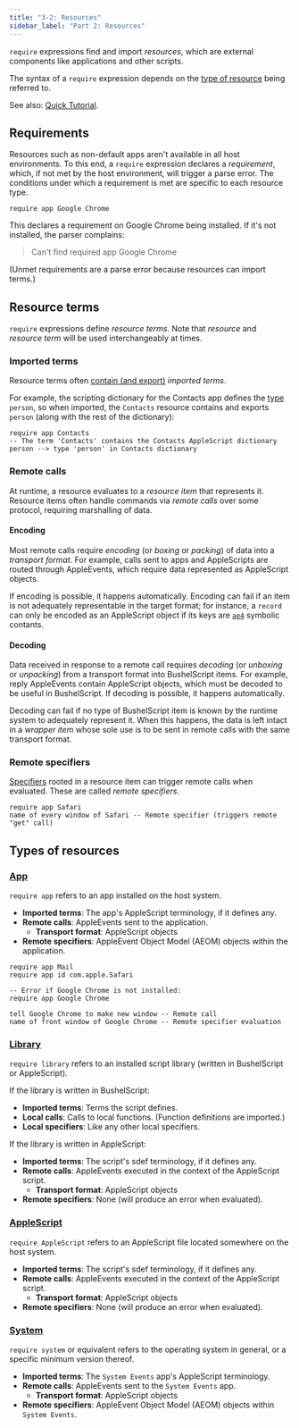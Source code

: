 ```yaml
---
title: "3-2: Resources"
sidebar_label: "Part 2: Resources"
---
```


`require` expressions find and import _resources_, which are external components like applications and other scripts.

The syntax of a `require` expression depends on the [type of resource](#types-of-resources) being referred to.

See also: [Quick Tutorial](/docs/tutorial/resources).

## Requirements

Resources such as non-default apps aren't available in all host environments. To this end, a `require` expression declares a _requirement_, which, if not met by the host environment, will trigger a parse error. The conditions under which a requirement is met are specific to each resource type.

```
require app Google Chrome
```

This declares a requirement on Google Chrome being installed. If it's not installed, the parser complains:

> Can't find required app Google Chrome

(Unmet requirements are a parse error because resources can import terms.)

## Resource terms

`require` expressions define _resource terms_. Note that _resource_ and _resource term_ will be used interchangeably at times.

### Imported terms

Resource terms often [contain (and export)](/docs/ref/dictionaries) _imported terms_.

For example, the scripting dictionary for the Contacts app defines the [type](/docs/ref/terms) `person`, so when imported, the `Contacts` resource contains and exports `person` (along with the rest of the dictionary):

```
require app Contacts
-- The term 'Contacts' contains the Contacts AppleScript dictionary
person --> type 'person' in Contacts dictionary
```

### Remote calls

At runtime, a resource evaluates to a _resource item_ that represents it. Resource items often handle commands via _remote calls_ over some protocol, requiring marshalling of data.

#### Encoding

Most remote calls require _encoding_ (or _boxing_ or _packing_) of data into a _transport format_. For example, calls sent to apps and AppleScripts are routed through AppleEvents, which require data represented as AppleScript objects.

If encoding is possible, it happens automatically. Encoding can fail if an item is not adequately representable in the target format; for instance, a `record` can only be encoded as an AppleScript object if its keys are [`ae4`](/docs/ref/terms#uri-schemes) symbolic contants.

#### Decoding

Data received in response to a remote call requires _decoding_ (or _unboxing_ or _unpacking_) from a transport format into BushelScript items. For example, reply AppleEvents contain AppleScript objects, which must be decoded to be useful in BushelScript. If decoding is possible, it happens automatically.

Decoding can fail if no type of BushelScript item is known by the runtime system to adequately represent it. When this happens, the data is left intact in a _wrapper item_ whose sole use is to be sent in remote calls with the same transport format.

### Remote specifiers

[Specifiers](/docs/ref/specifiers) rooted in a resource item can trigger remote calls when evaluated. These are called _remote specifiers_.

```
require app Safari
name of every window of Safari -- Remote specifier (triggers remote "get" call)
```

## Types of resources

### [App](/docs/ref/grammar#require)

`require app` refers to an app installed on the host system.

- **Imported terms**: The app's AppleScript terminology, if it defines any.
- **Remote calls**: AppleEvents sent to the application.
  - **Transport format**: AppleScript objects
- **Remote specifiers**: AppleEvent Object Model (AEOM) objects within the application.

```
require app Mail
require app id com.apple.Safari

-- Error if Google Chrome is not installed:
require app Google Chrome

tell Google Chrome to make new window -- Remote call
name of front window of Google Chrome -- Remote specifier evaluation
```

### [Library](/docs/ref/grammar#require)

`require library` refers to an installed script library (written in BushelScript or AppleScript).

If the library is written in BushelScript:

- **Imported terms**: Terms the script defines.
- **Local calls**: Calls to local functions. (Function definitions are imported.)
- **Local specifiers**: Like any other local specifiers.

If the library is written in AppleScript:

- **Imported terms**: The script's sdef terminology, if it defines any.
- **Remote calls**: AppleEvents executed in the context of the AppleScript script.
  - **Transport format**: AppleScript objects
- **Remote specifiers**: None (will produce an error when evaluated).

### [AppleScript](/docs/ref/grammar#require)

`require AppleScript` refers to an AppleScript file located somewhere on the host system.

- **Imported terms**: The script's sdef terminology, if it defines any.
- **Remote calls**: AppleEvents executed in the context of the AppleScript script.
  - **Transport format**: AppleScript objects
- **Remote specifiers**: None (will produce an error when evaluated).

### [System](/docs/ref/grammar#require)

`require system` or equivalent refers to the operating system in general, or a specific minimum version thereof.

- **Imported terms**: The `System Events` app's AppleScript terminology.
- **Remote calls**: AppleEvents sent to the `System Events` app.
  - **Transport format**: AppleScript objects
- **Remote specifiers**: AppleEvent Object Model (AEOM) objects within `System Events`.
